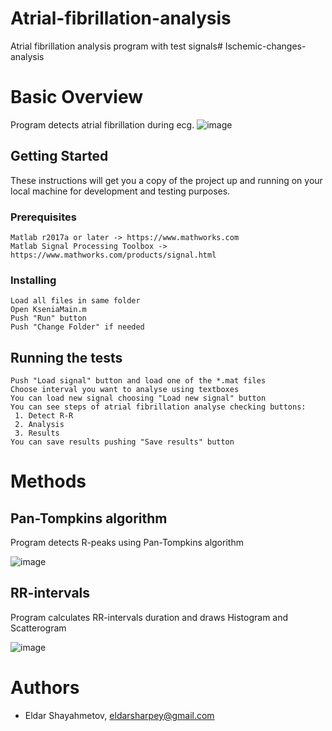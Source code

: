 # Atrial-fibrillation-analysis
Atrial fibrillation analysis program with test signals# Ischemic-changes-analysis

# Basic Overview
Program detects atrial fibrillation during ecg.
![image](https://user-images.githubusercontent.com/36335477/40489357-939db054-5f71-11e8-93a0-603b2a7c19f1.png)

## Getting Started
These instructions will get you a copy of the project up and running on your local machine for development and testing purposes.

### Prerequisites
```
Matlab r2017a or later -> https://www.mathworks.com
Matlab Signal Processing Toolbox -> https://www.mathworks.com/products/signal.html
```
### Installing
```
Load all files in same folder
Open KseniaMain.m
Push "Run" button
Push "Change Folder" if needed
```
## Running the tests
```
Push "Load signal" button and load one of the *.mat files
Choose interval you want to analyse using textboxes
You can load new signal choosing "Load new signal" button
You can see steps of atrial fibrillation analyse checking buttons:
 1. Detect R-R
 2. Analysis
 3. Results
You can save results pushing "Save results" button
```
# Methods

## Pan-Tompkins algorithm
Program detects R-peaks using Pan-Tompkins algorithm

![image](https://user-images.githubusercontent.com/36335477/40489735-6fb8b5de-5f72-11e8-94b0-4cf2ecd19b2f.png)

## RR-intervals
Program calculates RR-intervals duration and draws Histogram and Scatterogram

![image](https://user-images.githubusercontent.com/36335477/40489867-d3210d60-5f72-11e8-9e87-82602c6a80ed.png)

# Authors

* Eldar Shayahmetov, eldarsharpey@gmail.com

